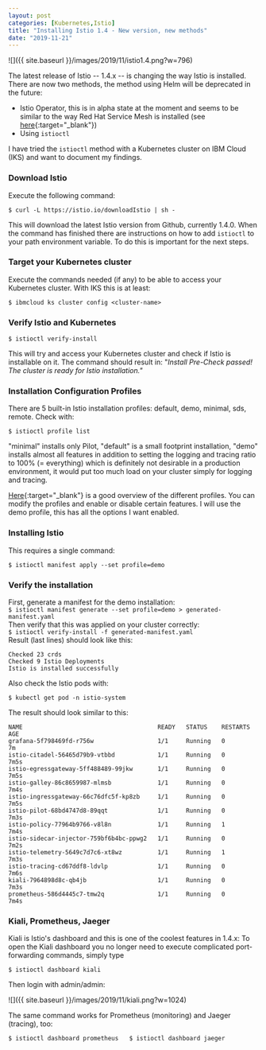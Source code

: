 ```yaml
---
layout: post
categories: [Kubernetes,Istio]
title: "Installing Istio 1.4 - New version, new methods"
date: "2019-11-21"
---
```


![]({{ site.baseurl }}/images/2019/11/istio1.4.png?w=796)

The latest release of Istio -- 1.4.x -- is changing the way Istio is installed. There are now two methods, the method using Helm will be deprecated in the future:

- Istio Operator, this is in alpha state at the moment and seems to be similar to the way Red Hat Service Mesh is installed (see [here](https://haralduebele.github.io/2019/09/17/openshift-service-mesh-aka-istio-on-codeready-containers/){:target="_blank"})
- Using `istioctl`

I have tried the `istioctl` method with a Kubernetes cluster on IBM Cloud (IKS) and want to document my findings.

### Download Istio

Execute the following command:

`$ curl -L https://istio.io/downloadIstio | sh -`

This will download the latest Istio version from Github, currently 1.4.0. When the command has finished there are instructions on how to add `istioctl` to your path environment variable. To do this is important for the next steps.

### Target your Kubernetes cluster

Execute the commands needed (if any) to be able to access your Kubernetes cluster. With IKS this is at least:

`$ ibmcloud ks cluster config <cluster-name>`

### Verify Istio and Kubernetes

`$ istioctl verify-install`

This will try and access your Kubernetes cluster and check if Istio is installable on it. The command should result in: "_Install Pre-Check passed! The cluster is ready for Istio installation."_

### Installation Configuration Profiles

There are 5 built-in Istio installation profiles: default, demo, minimal, sds, remote. Check with:

`$ istioctl profile list`

"minimal" installs only Pilot, "default" is a small footprint installation, "demo" installs almost all features in addition to setting the logging and tracing ratio to 100% (= everything) which is definitely not desirable in a production environment, it would put too much load on your cluster simply for logging and tracing.

[Here](https://istio.io/docs/setup/additional-setup/config-profiles/){:target="_blank"} is a good overview of the different profiles. You can modify the profiles and enable or disable certain features. I will use the demo profile, this has all the options I want enabled.

### Installing Istio

This requires a single command:

`$ istioctl manifest apply --set profile=demo`

### Verify the installation

First, generate a manifest for the demo installation:  
`$ istioctl manifest generate --set profile=demo > generated-manifest.yaml`  
Then verify that this was applied on your cluster correctly:  
`$ istioctl verify-install -f generated-manifest.yaml`  
Result (last lines) should look like this:

```
Checked 23 crds
Checked 9 Istio Deployments
Istio is installed successfully
```

Also check the Istio pods with:

`$ kubectl get pod -n istio-system`

The result should look similar to this:

```
NAME                                      READY   STATUS    RESTARTS   AGE
grafana-5f798469fd-r756w                  1/1     Running   0          7m
istio-citadel-56465d79b9-vtbbd            1/1     Running   0          7m5s
istio-egressgateway-5ff488489-99jkw       1/1     Running   0          7m5s
istio-galley-86c8659987-mlmsb             1/1     Running   0          7m4s
istio-ingressgateway-66c76dfc5f-kp8zb     1/1     Running   0          7m5s
istio-pilot-68bd4747d8-89qqt              1/1     Running   0          7m3s
istio-policy-77964b9766-v8l8n             1/1     Running   1          7m4s
istio-sidecar-injector-759bf6b4bc-ppwg2   1/1     Running   0          7m2s
istio-telemetry-5649c7d7c6-xt8wz          1/1     Running   1          7m3s
istio-tracing-cd67ddf8-ldvlp              1/1     Running   0          7m6s
kiali-7964898d8c-qb4jb                    1/1     Running   0          7m3s
prometheus-586d4445c7-tmw2q               1/1     Running   0          7m4s 
```

### Kiali, Prometheus, Jaeger

Kiali is Istio's dashboard and this is one of the coolest features in 1.4.x: To open the Kiali dashboard you no longer need to execute complicated port-forwarding commands, simply type

`$ istioctl dashboard kiali`

Then login with admin/admin:

![]({{ site.baseurl }}/images/2019/11/kiali.png?w=1024)

The same command works for Prometheus (monitoring) and Jaeger (tracing), too:

`$ istioctl dashboard prometheus  
$ istioctl dashboard jaeger`

